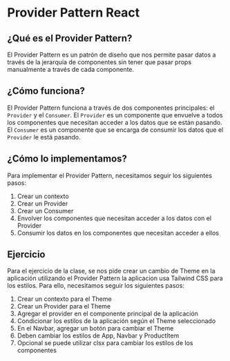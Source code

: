 # Provider Pattern React

## ¿Qué es el Provider Pattern?

El Provider Pattern es un patrón de diseño que nos permite pasar datos a través de la jerarquía de componentes sin tener que pasar props manualmente a través de cada componente.

## ¿Cómo funciona?

El Provider Pattern funciona a través de dos componentes principales: el `Provider` y el `Consumer`. El `Provider` es un componente que envuelve a todos los componentes que necesitan acceder a los datos que se están pasando. El `Consumer` es un componente que se encarga de consumir los datos que el `Provider` le está pasando.

## ¿Cómo lo implementamos?

Para implementar el Provider Pattern, necesitamos seguir los siguientes pasos:

1. Crear un contexto
2. Crear un Provider
3. Crear un Consumer
4. Envolver los componentes que necesitan acceder a los datos con el Provider
5. Consumir los datos en los componentes que necesitan acceder a ellos

## Ejercicio

Para el ejercicio de la clase, se nos pide crear un cambio de Theme en la aplicación utilizando el Provider Pattern la aplicacion usa Tailwind CSS para los estilos. Para ello, necesitamos seguir los siguientes pasos:

1. Crear un contexto para el Theme
2. Crear un Provider para el Theme
3. Agregar el provider en el componente principal de la aplicación
4. Condicionar los estilos de la aplicación según el Theme seleccionado
5. En el Navbar, agregar un botón para cambiar el Theme
6. Deben cambiar los estilos de App, Navbar y ProductItem
7. Opcional se puede utilizar clsx para cambiar los estilos de los componentes
